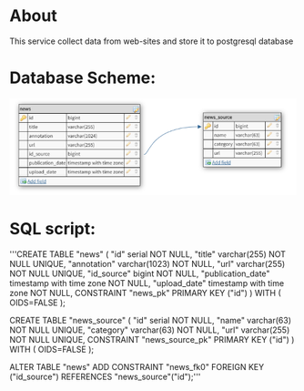 # About
This service collect data from web-sites and store it to postgresql database

# Database Scheme:
![alt text](https://github.com/fisich/NewsParserService_WIN/blob/master/Database%20Scheme.bmp?raw=true)

# SQL script:
'''CREATE TABLE "news" (
	"id" serial NOT NULL,
	"title" varchar(255) NOT NULL UNIQUE,
	"annotation" varchar(1023) NOT NULL,
	"url" varchar(255) NOT NULL UNIQUE,
	"id_source" bigint NOT NULL,
	"publication_date" timestamp with time zone NOT NULL,
	"upload_date" timestamp with time zone NOT NULL,
	CONSTRAINT "news_pk" PRIMARY KEY ("id")
) WITH (
  OIDS=FALSE
);

CREATE TABLE "news_source" (
	"id" serial NOT NULL,
	"name" varchar(63) NOT NULL UNIQUE,
	"category" varchar(63) NOT NULL,
	"url" varchar(255) NOT NULL UNIQUE,
	CONSTRAINT "news_source_pk" PRIMARY KEY ("id")
) WITH (
  OIDS=FALSE
);

ALTER TABLE "news" ADD CONSTRAINT "news_fk0" FOREIGN KEY ("id_source") REFERENCES "news_source"("id");'''
